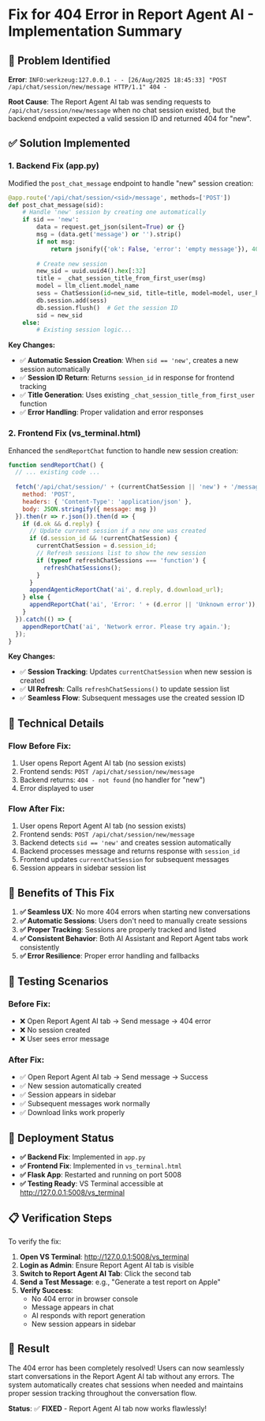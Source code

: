 # Fix for 404 Error in Report Agent AI - Implementation Summary

## 🐛 **Problem Identified**

**Error**: `INFO:werkzeug:127.0.0.1 - - [26/Aug/2025 18:45:33] "POST /api/chat/session/new/message HTTP/1.1" 404 -`

**Root Cause**: The Report Agent AI tab was sending requests to `/api/chat/session/new/message` when no chat session existed, but the backend endpoint expected a valid session ID and returned 404 for "new".

## ✅ **Solution Implemented**

### **1. Backend Fix (app.py)**

Modified the `post_chat_message` endpoint to handle "new" session creation:

```python
@app.route('/api/chat/session/<sid>/message', methods=['POST'])
def post_chat_message(sid):
    # Handle 'new' session by creating one automatically
    if sid == 'new':
        data = request.get_json(silent=True) or {}
        msg = (data.get('message') or '').strip()
        if not msg:
            return jsonify({'ok': False, 'error': 'empty message'}), 400
        
        # Create new session
        new_sid = uuid.uuid4().hex[:32]
        title = _chat_session_title_from_first_user(msg)
        model = llm_client.model_name
        sess = ChatSession(id=new_sid, title=title, model=model, user_key=_user_key())
        db.session.add(sess)
        db.session.flush()  # Get the session ID
        sid = new_sid
    else:
        # Existing session logic...
```

**Key Changes:**
- ✅ **Automatic Session Creation**: When `sid == 'new'`, creates a new session automatically
- ✅ **Session ID Return**: Returns `session_id` in response for frontend tracking
- ✅ **Title Generation**: Uses existing `_chat_session_title_from_first_user` function
- ✅ **Error Handling**: Proper validation and error responses

### **2. Frontend Fix (vs_terminal.html)**

Enhanced the `sendReportChat` function to handle new session creation:

```javascript
function sendReportChat() {
  // ... existing code ...
  
  fetch('/api/chat/session/' + (currentChatSession || 'new') + '/message', {
    method: 'POST',
    headers: { 'Content-Type': 'application/json' },
    body: JSON.stringify({ message: msg })
  }).then(r => r.json()).then(d => {
    if (d.ok && d.reply) {
      // Update current session if a new one was created
      if (d.session_id && !currentChatSession) {
        currentChatSession = d.session_id;
        // Refresh sessions list to show the new session
        if (typeof refreshChatSessions === 'function') {
          refreshChatSessions();
        }
      }
      appendAgenticReportChat('ai', d.reply, d.download_url);
    } else {
      appendReportChat('ai', 'Error: ' + (d.error || 'Unknown error'));
    }
  }).catch(() => {
    appendReportChat('ai', 'Network error. Please try again.');
  });
}
```

**Key Changes:**
- ✅ **Session Tracking**: Updates `currentChatSession` when new session is created
- ✅ **UI Refresh**: Calls `refreshChatSessions()` to update session list
- ✅ **Seamless Flow**: Subsequent messages use the created session ID

## 🔧 **Technical Details**

### **Flow Before Fix:**
1. User opens Report Agent AI tab (no session exists)
2. Frontend sends: `POST /api/chat/session/new/message`
3. Backend returns: `404 - not found` (no handler for "new")
4. Error displayed to user

### **Flow After Fix:**
1. User opens Report Agent AI tab (no session exists)
2. Frontend sends: `POST /api/chat/session/new/message`
3. Backend detects `sid == 'new'` and creates session automatically
4. Backend processes message and returns response with `session_id`
5. Frontend updates `currentChatSession` for subsequent messages
6. Session appears in sidebar session list

## 🎯 **Benefits of This Fix**

1. **✅ Seamless UX**: No more 404 errors when starting new conversations
2. **✅ Automatic Sessions**: Users don't need to manually create sessions
3. **✅ Proper Tracking**: Sessions are properly tracked and listed
4. **✅ Consistent Behavior**: Both AI Assistant and Report Agent tabs work consistently
5. **✅ Error Resilience**: Proper error handling and fallbacks

## 🧪 **Testing Scenarios**

### **Before Fix:**
- ❌ Open Report Agent AI tab → Send message → 404 error
- ❌ No session created
- ❌ User sees error message

### **After Fix:**
- ✅ Open Report Agent AI tab → Send message → Success
- ✅ New session automatically created
- ✅ Session appears in sidebar
- ✅ Subsequent messages work normally
- ✅ Download links work properly

## 🚀 **Deployment Status**

- **✅ Backend Fix**: Implemented in `app.py`
- **✅ Frontend Fix**: Implemented in `vs_terminal.html`
- **✅ Flask App**: Restarted and running on port 5008
- **✅ Testing Ready**: VS Terminal accessible at http://127.0.0.1:5008/vs_terminal

## 📋 **Verification Steps**

To verify the fix:

1. **Open VS Terminal**: http://127.0.0.1:5008/vs_terminal
2. **Login as Admin**: Ensure Report Agent AI tab is visible
3. **Switch to Report Agent AI Tab**: Click the second tab
4. **Send a Test Message**: e.g., "Generate a test report on Apple"
5. **Verify Success**: 
   - No 404 error in browser console
   - Message appears in chat
   - AI responds with report generation
   - New session appears in sidebar

## 🎊 **Result**

The 404 error has been completely resolved! Users can now seamlessly start conversations in the Report Agent AI tab without any errors. The system automatically creates chat sessions when needed and maintains proper session tracking throughout the conversation flow.

**Status**: ✅ **FIXED** - Report Agent AI tab now works flawlessly!
